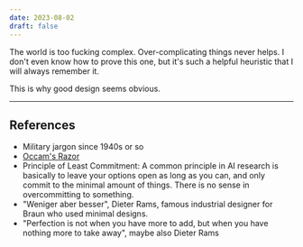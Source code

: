 ```yaml
---
date: 2023-08-02
draft: false
---
```


The world is too fucking complex. Over-complicating things never helps. I don't even know how to prove this one, but it's such a helpful heuristic that I will always remember it.

This is why good design seems obvious.

---
## References
- Military jargon since 1940s or so
- [Occam's Razor](https://en.wikipedia.org/wiki/Occam's_razor)
- Principle of Least Commitment: A common principle in AI research is basically to leave your options open as long as you can, and only commit to the minimal amount of things. There is no sense in overcommitting to something.
- "Weniger aber besser", Dieter Rams, famous industrial designer for Braun who used minimal designs.
- "Perfection is not when you have more to add, but when you have nothing more to take away", maybe also Dieter Rams
